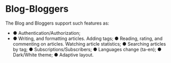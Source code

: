 # Blog-Bloggers
The Blog and Bloggers support such features as:

* ●	Authentication/Authorization;
* ●	Writing, and formatting articles. Adding tags;
●	Reading, rating, and commenting on articles. Watching article statistics;
●	Searching articles by tag;
●	Subscriptions/Subscribers;
●	Languages change (ta-en);
●	Dark/White theme;
●	Adaptive layout.
